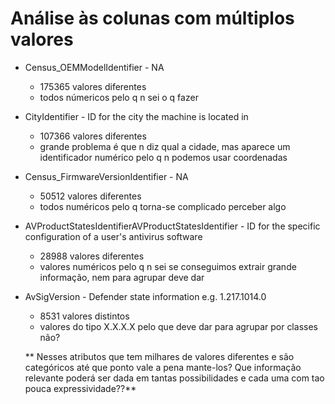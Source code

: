 # Análise às colunas com múltiplos valores

- Census_OEMModelIdentifier - NA
    - 175365 valores diferentes
    - todos númericos pelo q n sei o q fazer

- CityIdentifier - ID for the city the machine is located in
    - 107366 valores diferentes
    - grande problema é que n diz qual a cidade, mas aparece um identificador numérico pelo q n podemos usar coordenadas

- Census_FirmwareVersionIdentifier - NA
    - 50512 valores diferentes
    - todos numéricos pelo q torna-se complicado perceber algo

- AVProductStatesIdentifierAVProductStatesIdentifier - ID for the specific configuration of a user's antivirus software
    - 28988 valores diferentes
    - valores numéricos pelo q n sei se conseguimos extrair grande informação, nem para agrupar deve dar

- AvSigVersion - Defender state information e.g. 1.217.1014.0
    - 8531 valores distintos
    - valores do tipo X.X.X.X pelo que deve dar para agrupar por classes não?
    
    ** Nesses atributos que tem milhares de valores diferentes e são categóricos até que ponto vale a pena mante-los? Que informação relevante poderá ser dada em tantas possibilidades e cada uma com tao pouca expressividade??**